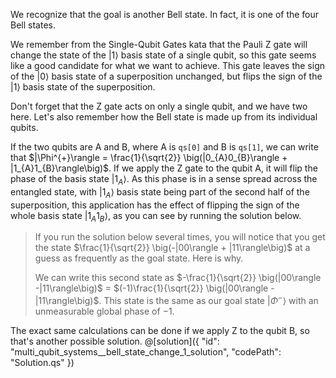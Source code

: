 We recognize that the goal is another Bell state. In fact, it is one of the four Bell states.

We remember from the Single-Qubit Gates kata that the Pauli Z gate will change the state of the $|1\rangle$ basis state of a single qubit, so this gate seems like a good candidate for what we want to achieve. This gate leaves the sign of the $|0\rangle$ basis state of a superposition unchanged, but flips the sign of the $|1\rangle$ basis state of the superposition.

Don't forget that the Z gate acts on only a single qubit, and we have two here.
Let's also remember how the Bell state is made up from its individual qubits.

If the two qubits are A and B, where A is `qs[0]` and B is `qs[1]`, we can write that
$|\Phi^{+}\rangle = \frac{1}{\sqrt{2}} \big(|0_{A}0_{B}\rangle + |1_{A}1_{B}\rangle\big)$.
If we apply the Z gate to the qubit A, it will flip the phase of the basis state $|1_A\rangle$. As this phase is in a sense spread across the entangled state, with $|1_A\rangle$ basis state being part of the second half of the superposition, this application has the effect of flipping the sign of the whole basis state $|1_A1_B\rangle$, as you can see by running the solution below.

> If you run the solution below several times, you will notice that you get the state $\frac{1}{\sqrt{2}} \big(-|00\rangle + |11\rangle\big)$ at a guess as frequently as the goal state. Here is why.
>
> We can write this second state as $-\frac{1}{\sqrt{2}} \big(|00\rangle -|11\rangle\big)$ = $(-1)\frac{1}{\sqrt{2}} \big(|00\rangle - |11\rangle\big)$.
> This state is the same as our goal state $|\Phi^{-}\rangle$ with an unmeasurable global phase of $-1$.

The exact same calculations can be done if we apply Z to the qubit B, so that's another possible solution.
@[solution]({
"id": "multi_qubit_systems__bell_state_change_1_solution",
"codePath": "Solution.qs"
})
